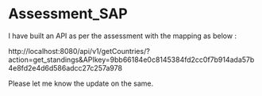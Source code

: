 # Assessment_SAP

I have built an API as per the assessment with the mapping as below : 


http://localhost:8080/api/v1/getCountries/?action=get_standings&APIkey=9bb66184e0c8145384fd2cc0f7b914ada57b4e8fd2e4d6d586adcc27c257a978

Please let me know the update on the same.
